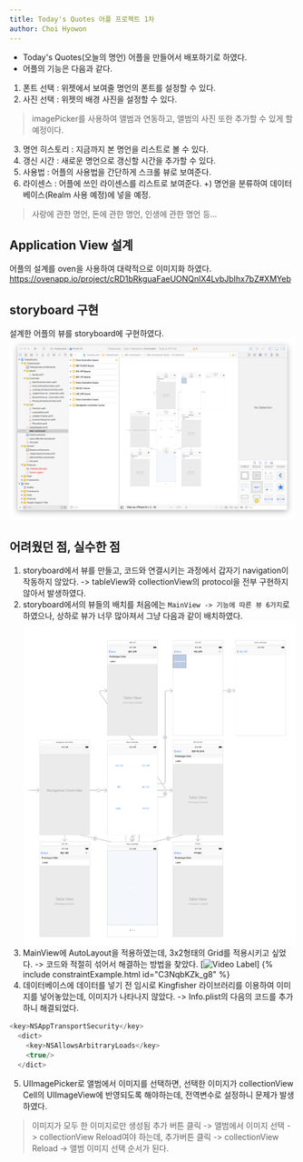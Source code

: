 ```yaml
---
title: Today's Quotes 어플 프로젝트 1차
author: Choi Hyowon
---
```

* Today's Quotes(오늘의 명언) 어플을 만들어서 배포하기로 하였다.
* 어플의 기능은 다음과 같다.
1. 폰트 선택 : 위젯에서 보여줄 명언의 폰트를 설정할 수 있다.
2. 사진 선택 : 위젯의 배경 사진을 설정할 수 있다.
> imagePicker를 사용하여 앨범과 연동하고, 앨범의 사진 또한 추가할 수 있게 할 예정이다.
3. 명언 히스토리 : 지금까지 본 명언을 리스트로 볼 수 있다.
4. 갱신 시간 : 새로운 명언으로 갱신할 시간을 추가할 수 있다.
5. 사용법 : 어플의 사용법을 간단하게 스크롤 뷰로 보여준다.
6. 라이센스 : 어플에 쓰인 라이센스를 리스트로 보여준다.
+) 명언을 분류하여 데이터베이스(Realm 사용 예정)에 넣을 예정.
> 사랑에 관한 명언, 돈에 관한 명언, 인생에 관한 명언 등...

## Application View 설계
어플의 설계를 oven을 사용하여 대략적으로 이미지화 하였다.
https://ovenapp.io/project/cRD1bRkguaFaeUONQnlX4LvbJbIhx7bZ#XMYeb

## storyboard 구현
설계한 어플의 뷰를 storyboard에 구현하였다.
![Image](/images/TodaysQuotes_storyboard.png)

## 어려웠던 점, 실수한 점
1. storyboard에서 뷰를 만들고, 코드와 연결시키는 과정에서 갑자기 navigation이 작동하지 않았다.
-> tableView와 collectionView의 protocol을 전부 구현하지 않아서 발생하였다.
2. storyboard에서의 뷰들의 배치를 처음에는 `MainView -> 기능에 따른 뷰 6가지`로 하였으나, 상하로 뷰가 너무 많아져서 그냥 다음과 같이 배치하였다.
![Image](/images/TodaysQuotes_storyboard_arrange.png)
3. MainView에 AutoLayout을 적용하였는데, 3x2형태의 Grid를 적용시키고 싶었다.
-> 코드와 적절히 섞어서 해결하는 방법을 찾았다.
[![Video Label](http://img.youtube.com/vi/C3NqbKZk_g8/0.jpg)]
{% include constraintExample.html id="C3NqbKZk_g8" %}  
4. 데이터베이스에 데이터를 넣기 전 임시로 Kingfisher 라이브러리를 이용하여 이미지를 넣어놓았는데, 이미지가 나타나지 않았다.
-> Info.plist의 다음의 코드를 추가하니 해결되었다.

```swift
<key>NSAppTransportSecurity</key>
  <dict>
    <key>NSAllowsArbitraryLoads</key>
    <true/>
  </dict>
```

5. UIImagePicker로 앨범에서 이미지를 선택하면, 선택한 이미지가 collectionView Cell의 UIImageView에 반영되도록 해야하는데, 전역변수로 설정하니 문제가 발생하였다.
 > 이미지가 모두 한 이미지로만 생성됨
 > 추가 버튼 클릭 -> 앨범에서 이미지 선택 -> collectionView Reload여야 하는데, 추가버튼 클릭 -> collectionView Reload -> 앨범 이미지 선택 순서가 된다.